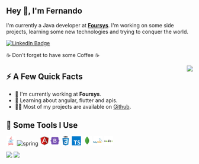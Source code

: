<h2>Hey 👋, I'm Fernando</a></h2>
<p>I'm currently a Java developer at <strong><a href="https://www.foursys.com.br">Foursys</a></strong>. I'm working on some side projects, learning some new technologies and trying to conquer the world.</p>
<p><a href="https://www.linkedin.com/in/luiz-fernando-da-silveira-01224584/"><img src="https://img.shields.io/badge/-%40fernando-0077B5?style=flat-square&amp;labelColor=0077B5&amp;logo=LinkedIn&amp;link=https://www.linkedin.com/in/luiz-fernando-da-silveira-01224584" alt="LinkedIn Badge"></a></p>
<p>☕ Don't forget to have some Coffee ☕</p>
<img align="right" src="https://media1.giphy.com/media/13HgwGsXF0aiGY/giphy.gif" />
<h2>⚡️ A Few Quick Facts</h2>
<ul>
<li>🔭 I'm currently working at <strong>Foursys</strong>.</li>
 <li>📝 Learning about angular, flutter and apis.</li>
<li>👨‍💻 Most of my projects are available on <a href="https://github.com/feeh0710/feeh0710">Github</a>.</li>
</ul>
<h2>🚀 Some Tools I Use</h2>
<p align="left">
 <img src="https://raw.githubusercontent.com/devicons/devicon/master/icons/java/java-original-wordmark.svg" alt="java" width="25" height="25" />
 <img src="https://www.vectorlogo.zone/logos/springio/springio-icon.svg" alt="spring" width="25" height="25" />
<img src="https://raw.githubusercontent.com/devicons/devicon/master/icons/angularjs/angularjs-original.svg" alt="angular-js" width="25" height="25" />
<img src="https://raw.githubusercontent.com/devicons/devicon/master/icons/bootstrap/bootstrap-plain.svg" alt="bootstrap" width="25" height="25" />
<img src="https://raw.githubusercontent.com/devicons/devicon/master/icons/css3/css3-original-wordmark.svg" alt="css3" width="25" height="25" />
<img src="https://raw.githubusercontent.com/devicons/devicon/master/icons/typescript/typescript-original.svg" alt="typescript" width="25" height="25" />
<img src="https://raw.githubusercontent.com/devicons/devicon/master/icons/mongodb/mongodb-original.svg" alt="mongodb" width="25" height="25" />
<img src="https://raw.githubusercontent.com/devicons/devicon/master/icons/mysql/mysql-original-wordmark.svg" alt="mysql" width="25" height="25" />
<img src="https://raw.githubusercontent.com/devicons/devicon/master/icons/nodejs/nodejs-original-wordmark.svg" alt="nodejs" width="25" height="25" />
</p>
 <p>    
  <img height="180em" src="https://github-readme-stats.vercel.app/api?username=feeh0710&show_icons=true&theme=dark&include_all_commits=true&count_private=dark"/>
  <img height="180em" src="https://github-readme-stats.vercel.app/api/top-langs/?username=feeh0710&langs_count=5&theme=dark"/>
</p>
